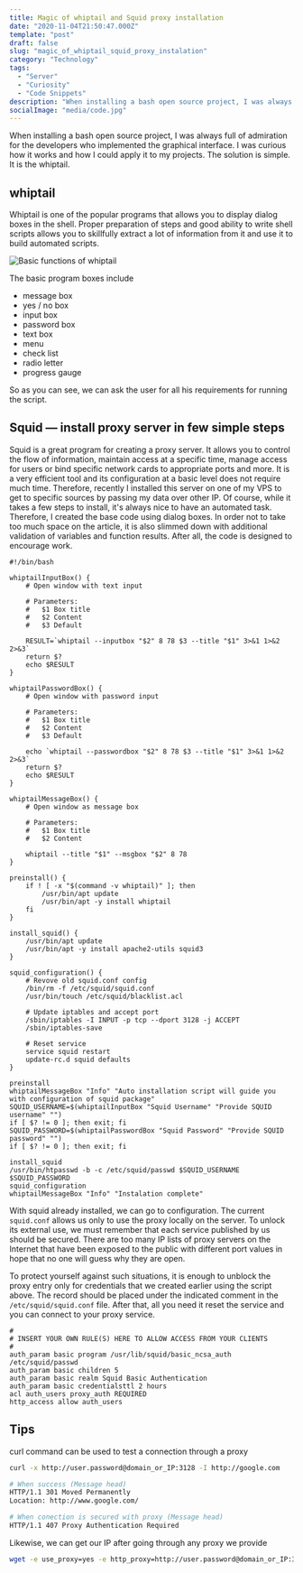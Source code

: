 ```yaml
---
title: Magic of whiptail and Squid proxy installation
date: "2020-11-04T21:50:47.000Z"
template: "post"
draft: false
slug: "magic_of_whiptail_squid_proxy_instalation"
category: "Technology"
tags:
  - "Server"
  - "Curiosity"
  - "Code Snippets"
description: "When installing a bash open source project, I was always full of admiration for the developers who implemented the graphical interface. I was curious how it works and how I could apply it to my projects. The solution is simple - whiptail"
socialImage: "media/code.jpg"
---
```

When installing a bash open source project, I was always full of admiration for the developers who implemented the graphical interface. I was curious how it works and how I could apply it to my projects. The solution is simple. It is the whiptail.

## whiptail
Whiptail is one of the popular programs that allows you to display dialog boxes in the shell. Proper preparation of steps and good ability to write shell scripts allows you to skillfully extract a lot of information from it and use it to build automated scripts.

![Basic functions of whiptail](/media/code.jpg)

The basic program boxes include
- message box
- yes / no box
- input box
- password box
- text box
- menu
- check list
- radio letter
- progress gauge

So as you can see, we can ask the user for all his requirements for running the script.

## Squid — install proxy server in few simple steps
Squid is a great program for creating a proxy server. It allows you to control the flow of information, maintain access at a specific time, manage access for users or bind specific network cards to appropriate ports and more. It is a very efficient tool and its configuration at a basic level does not require much time. Therefore, recently I installed this server on one of my VPS to get to specific sources by passing my data over other IP. Of course, while it takes a few steps to install, it's always nice to have an automated task. Therefore, I created the base code using dialog boxes. In order not to take too much space on the article, it is also slimmed down with additional validation of variables and function results. After all, the code is designed to encourage work.

```shell script
#!/bin/bash

whiptailInputBox() {
    # Open window with text input

    # Parameters:
    #   $1 Box title
    #   $2 Content
    #   $3 Default

    RESULT=`whiptail --inputbox "$2" 8 78 $3 --title "$1" 3>&1 1>&2 2>&3`
    return $?
    echo $RESULT
}

whiptailPasswordBox() {
    # Open window with password input

    # Parameters:
    #   $1 Box title
    #   $2 Content
    #   $3 Default

    echo `whiptail --passwordbox "$2" 8 78 $3 --title "$1" 3>&1 1>&2 2>&3`
    return $?
    echo $RESULT
}

whiptailMessageBox() {
    # Open window as message box 

    # Parameters:
    #   $1 Box title
    #   $2 Content
    
    whiptail --title "$1" --msgbox "$2" 8 78
}

preinstall() {
    if ! [ -x "$(command -v whiptail)" ]; then
        /usr/bin/apt update
        /usr/bin/apt -y install whiptail
    fi
}

install_squid() {
    /usr/bin/apt update
    /usr/bin/apt -y install apache2-utils squid3
}

squid_configuration() {
    # Revove old squid.conf config
    /bin/rm -f /etc/squid/squid.conf
    /usr/bin/touch /etc/squid/blacklist.acl

    # Update iptables and accept port
    /sbin/iptables -I INPUT -p tcp --dport 3128 -j ACCEPT
    /sbin/iptables-save

    # Reset service
    service squid restart
    update-rc.d squid defaults
}

preinstall
whiptailMessageBox "Info" "Auto installation script will guide you with configuration of squid package"
SQUID_USERNAME=$(whiptailInputBox "Squid Username" "Provide SQUID username" "")
if [ $? != 0 ]; then exit; fi
SQUID_PASSWORD=$(whiptailPasswordBox "Squid Password" "Provide SQUID password" "")
if [ $? != 0 ]; then exit; fi

install_squid
/usr/bin/htpasswd -b -c /etc/squid/passwd $SQUID_USERNAME $SQUID_PASSWORD
squid_configuration
whiptailMessageBox "Info" "Instalation complete"
```

With squid already installed, we can go to configuration. The current `squid.conf` allows us only to use the proxy locally on the server. To unlock its external use, we must remember that each service published by us should be secured. There are too many IP lists of proxy servers on the Internet that have been exposed to the public with different port values in hope that no one will guess why they are open.

To protect yourself against such situations, it is enough to unblock the proxy entry only for credentials that we created earlier using the script above. The record should be placed under the indicated comment in the `/etc/squid/squid.conf` file. After that, all you need it reset the service and you can connect to your proxy service.

```dotenv
#
# INSERT YOUR OWN RULE(S) HERE TO ALLOW ACCESS FROM YOUR CLIENTS
#
auth_param basic program /usr/lib/squid/basic_ncsa_auth /etc/squid/passwd
auth_param basic children 5
auth_param basic realm Squid Basic Authentication
auth_param basic credentialsttl 2 hours
acl auth_users proxy_auth REQUIRED
http_access allow auth_users
```

## Tips
curl command can be used to test a connection through a proxy

```bash script
curl -x http://user.password@domain_or_IP:3128 -I http://google.com

# When success (Message head)
HTTP/1.1 301 Moved Permanently
Location: http://www.google.com/

# When conection is secured with proxy (Message head)
HTTP/1.1 407 Proxy Authentication Required
```

Likewise, we can get our IP after going through any proxy we provide
```bash script
wget -e use_proxy=yes -e http_proxy=http://user.password@domain_or_IP:3128 -qO- http://ipecho.net/plain | xargs echo
```